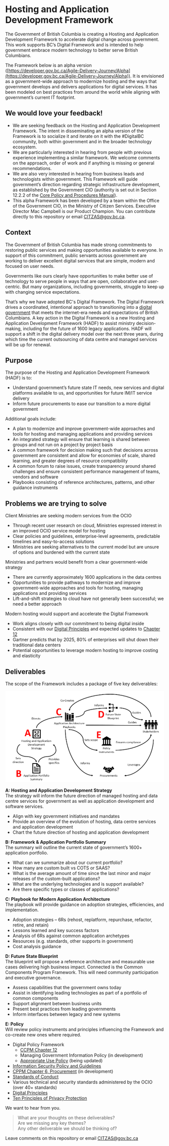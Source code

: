 # Hosting and Application Development Framework 

The Government of British Columbia is creating a Hosting and Application Development Framework to accelerate digital change across government. This work supports BC’s Digital Framework and is intended to help government embrace modern technology to better serve British Columbians.

The Framework below is an alpha version ([https://developer.gov.bc.ca/Agile-Delivery-Journey/Alpha](https://developer.gov.bc.ca/Agile-Delivery-Journey/Alpha)). It is envisioned as a government-wide approach to modernize hosting and the ways that government develops and delivers applications for digital services. It has been modeled on best practices from around the world while aligning with government’s current IT footprint.

## We would love your feedback!
* We are seeking feedback on the Hosting and Application Development Framework. The intent in disseminating an alpha version of the Framework is to socialize it and iterate on it with the #DigitalBC community, both within government and in the broader technology ecosystem.
* We are particularly interested in hearing from people with previous experience implementing a similar framework. We welcome comments on the approach, order of work and if anything is missing or general recommendations.
*	We are also very interested in hearing from business leads and technologists within government.  This Framework will guide government’s direction regarding strategic infrastructure development, as established by the Government CIO (authority is set out in Section 12.2.2 of the [Core Policy and Procedures Manual](https://www2.gov.bc.ca/gov/content/governments/policies-for-government/core-policy/policies/im-it-management)).<br>
*	This alpha Framework has been developed by a team within the Office of the Government CIO, in the Ministry of Citizen Services. Executive Director Mac Campbell is our Product Champion. You can contribute directly to this repository or email <CITZAS@gov.bc.ca>. 

## Context

The Government of British Columbia has made strong commitments to restoring public services and making opportunities available to everyone. In support of this commitment, public servants across government are working to deliver excellent digital services that are simple, modern and focused on user needs. 

Governments like ours clearly have opportunities to make better use of technology to serve people in ways that are open, collaborative and user-centric. But many organizations, including governments, struggle to keep up with changing service expectations. 

That’s why we have adopted BC's Digital Framework. The Digital Framework drives a coordinated, intentional approach to transitioning into a [digital government](https://digital.gov.bc.ca/) that meets the internet-era needs and expectations of British Columbians. A key action in the Digital Framework is a new Hosting and Application Development Framework (HADF) to assist ministry decision-making, including for the future of 1600 legacy applications. HADF will support a shift in the digital delivery model over the next three years, during which time the current outsourcing of data centre and managed services will be up for renewal.

## Purpose
The purpose of the Hosting and Application Development Framework (HADF) is to:
*	Understand government’s future state IT needs, new services and digital platforms available to us, and opportunities for future IM/IT service delivery 
*	Inform future procurements to ease our transition to a more digital government

Additional goals include:

*	A plan to modernize and improve government-wide approaches and tools for hosting and managing applications and providing services
*	An integrated strategy will ensure that learning is shared between groups and not run on a project by project basis
*	A common framework for decision making such that decisions across government are consistent and allow for economies of scale, shared learning, and greater degrees of resource compatibility
*	A common forum to raise issues, create transparency around shared challenges and ensure consistent performance management of teams, vendors and software
*	Playbooks consisting of reference architectures, patterns, and other guidance instruments

## Problems we are trying to solve

Client Ministries are seeking modern services from the OCIO

*	Through recent user research on cloud, Ministries expressed interest in an improved OCIO service model for hosting
*	Clear policies and guidelines, enterprise-level agreements, predictable timelines and easy-to-access solutions
*	Ministries are seeking alternatives to the current model but are unsure of options and burdened with the current state

Ministries and partners would benefit from a clear government-wide strategy

*	There are currently approximately 1600 applications in the data centres
*	Opportunities to provide pathways to modernize and improve government-wide approaches and tools for hosting, managing applications and providing services
*	Lift-and-shift strategies to cloud have not generally been successful; we need a better approach

Modern hosting would support and accelerate the Digital Framework

*	Work aligns closely with our commitment to being digital inside
*	Consistent with our [Digital Principles](https://gww.gov.bc.ca/groups/digital-government/blogs/2020/0107/draft-digital-principles-v02) and expected updates to [Chapter 12](https://github.com/bcgov/digital-policy/blob/master/CPPM-Chapter12.md)
*	Gartner predicts that by 2025, 80% of enterprises will shut down their traditional data centers
*	Potential opportunities to leverage modern hosting to improve costing and elasticity

## Deliverables

The scope of the Framework includes a package of five key deliverables:

<!---
![alt text](HADF-Framework/assets/img/hadf_workstreams.png "HADF Deliverables")
![](assets/img/hadf_workstreams.png)
-->

![](../docs/assets/images/hadf_workstreams.png)

**A:  Hosting and Application Development Strategy**<br>
The strategy will inform the future direction of managed hosting and data centre services for government as well as application development and software services.
*	Align with key government initiatives and mandates 
*	Provide an overview of the evolution of hosting, data centre services and application development
*	Chart the future direction of hosting and application development

**B: Framework & Application Portfolio Summary**<br>
The summary will outline the current state of government’s 1600+ application portfolio. 
*	What can we summarize about our current portfolio? 
*	How many are custom built vs COTS or SAAS? 
*	What is the average amount of time since the last minor and major releases of the custom-built applications? 
*	What are the underlying technologies and is support available?
*	Are there specific types or classes of applications? 

**C: Playbook for Modern Application Architecture**<br>
The playbook will provide guidance on adoption strategies, efficiencies, and implementation.
*	Adoption strategies – 6Rs (rehost, replatform, repurchase, refactor, retire, and retain)
*	Lessons learned and key success factors
*	Analysis of 6Rs against common application archetypes
*	Resources (e.g. standards, other supports in government)
*	Cost analysis guidance

**D: Future State Blueprint**<br>
The blueprint will propose a reference architecture and measurable use cases delivering high business impact. Connected is the Common Components Program Framework. This will need community participation and executive governance. 
*	Assess capabilities that the government owns today
*	Assist in identifying leading technologies as part of a portfolio of common components
*	Support alignment between business units
*	Present best practices from leading governments
*	Inform interfaces between legacy and new systems

**E: Policy**<br>
Will review policy instruments and principles influencing the Framework and co-create new ones where required.
*	Digital Policy Framework
    * [CCPM Chapter 12](https://github.com/bcgov/digital-policy/blob/master/CPPM-Chapter12.md)<br>
    * Managing Government Information Policy (in development)
    * [Appropriate Use Policy](https://www2.gov.bc.ca/gov/content/governments/services-for-government/policies-procedures/appropriate-use-policy) (being updated)<br>
*	[Information Security Policy and Guidelines](https://www2.gov.bc.ca/gov/content/governments/services-for-government/policies-procedures/information-security-policy-and-guidelines)<br>
*	[CPPM Chapter 6, Procurement](https://www2.gov.bc.ca/gov/content/governments/policies-for-government/core-policy/policies/procurement) (in development)<br>
*	[Standards of Conduct](https://www2.gov.bc.ca/gov/content/careers-myhr/about-the-bc-public-service/ethics-standards-of-conduct/standards-of-conduct)<br>
* Various technical and security standards administered by the OCIO (over 40+ standards) 
*	[Digital Principles](https://github.com/bcgov/digital-principles)<br>
*	[Ten Principles of Privacy Protection](https://www2.gov.bc.ca/gov/content/employment-business/business/managing-a-business/protect-personal-information/principles)<br>

We want to hear from you.<br>
> What are your thoughts on these deliverables?<br>
> Are we missing any key themes?<br>
> Any other deliverable we should be thinking of?<br>
        
Leave comments on this repository or email <CITZAS@gov.bc.ca>
